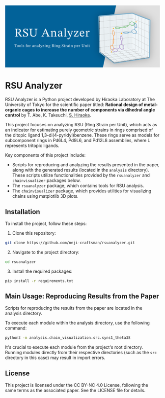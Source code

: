 ![Header Image](./images/header.png)

# RSU Analyzer

RSU Analyzer is a Python project developed by Hiraoka Laboratory at The University of Tokyo for the scientific paper titled: **Rational design of metal-organic cages to increase the number of components via dihedral angle control** by T. Abe, K. Takeuchi, <INS>S. Hiraoka</INS>.

This project focuses on analyzing RSU (Ring Strain per Unit), which acts as an indicator for estimating purely geometric strains in rings comprised of the ditopic ligand 1,3-di(4-pyridyl)benzene. These rings serve as models for subcomponent rings in Pd6L4, Pd9L6, and Pd12L8 assemblies, where L represents tritopic ligands.

Key components of this project include:
- Scripts for reproducing and analyzing the results presented in the paper, along with the generated results (located in the `analysis` directory). These scripts utilize functionalities provided by the `rsuanalyzer` and `chainvisualizer` packages below.
- The `rsuanalyzer` package, which contains tools for RSU analysis.
- The `chainvisualizer` package, which provides utilities for visualizing chains using matplotlib 3D plots.


## Installation
To install the project, follow these steps:

1. Clone this repository:
```bash
git clone https://github.com/neji-craftsman/rsuanalyzer.git
```

2. Navigate to the project directory:
```bash
cd rsuanalyzer
```

3. Install the required packages:
```bash
pip install -r requirements.txt
```


## Main Usage: Reproducing Results from the Paper
Scripts for reproducing the results from the paper are located in the analysis directory.

To execute each module within the analysis directory, use the following command:
```bash
python3 -m analysis.chain_visualization.src.syns1_theta38
```
It's crucial to execute each module from the project's root directory. Running modules directly from their respective directories (such as the `src` directory in this case) may result in import errors.


## License
This project is licensed under the CC BY-NC 4.0 License, following the same terms as the associated paper. See the LICENSE file for details.
